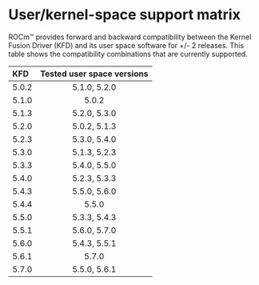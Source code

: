 # User/kernel-space support matrix

ROCm™ provides forward and backward compatibility between the Kernel Fusion
Driver (KFD) and its user space software for +/- 2 releases. This table shows
the compatibility combinations that are currently supported.

| KFD   | Tested user space versions |
|:------|:--------------------------:|
| 5.0.2 | 5.1.0, 5.2.0               |
| 5.1.0 | 5.0.2                      |
| 5.1.3 | 5.2.0, 5.3.0               |
| 5.2.0 | 5.0.2, 5.1.3               |
| 5.2.3 | 5.3.0, 5.4.0               |
| 5.3.0 | 5.1.3, 5.2.3               |
| 5.3.3 | 5.4.0, 5.5.0               |
| 5.4.0 | 5.2.3, 5.3.3               |
| 5.4.3 | 5.5.0, 5.6.0               |
| 5.4.4 | 5.5.0                      |
| 5.5.0 | 5.3.3, 5.4.3               |
| 5.5.1 | 5.6.0, 5.7.0               |
| 5.6.0 | 5.4.3, 5.5.1               |
| 5.6.1 | 5.7.0                      |
| 5.7.0 | 5.5.0, 5.6.1               |
